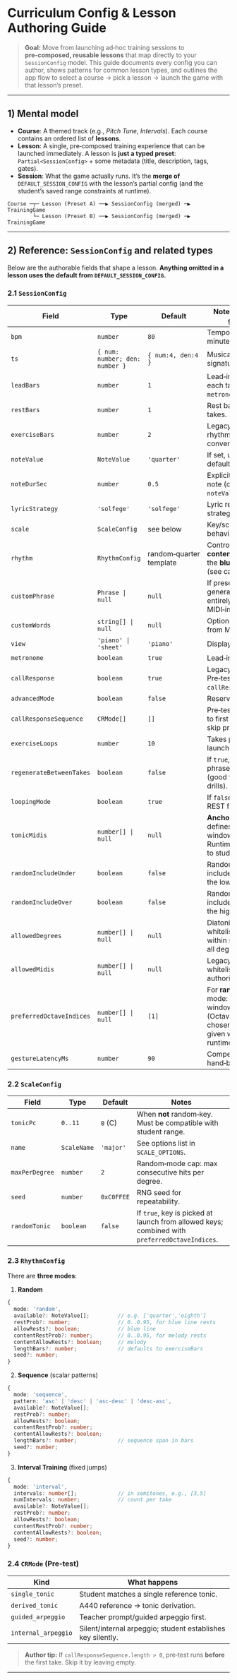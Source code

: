 # Curriculum Config & Lesson Authoring Guide

> **Goal:** Move from launching ad‑hoc training sessions to **pre‑composed, reusable lessons** that map directly to your `SessionConfig` model. This guide documents every config you can author, shows patterns for common lesson types, and outlines the app flow to select a course → pick a lesson → launch the game with that lesson’s preset.

---

## 1) Mental model

- **Course**: A themed track (e.g., *Pitch Tune*, *Intervals*). Each course contains an ordered list of **lessons**.
- **Lesson**: A single, pre‑composed training experience that can be launched immediately. A lesson is **just a typed preset**: `Partial<SessionConfig>` + some metadata (title, description, tags, gates).
- **Session**: What the game actually runs. It’s the **merge of** `DEFAULT_SESSION_CONFIG` with the lesson’s partial config (and the student’s saved range constraints at runtime).

```
Course ─┬─ Lesson (Preset A) ──▶ SessionConfig (merged) ─▶ TrainingGame
        └─ Lesson (Preset B) ──▶ SessionConfig (merged) ─▶ TrainingGame
```

---

## 2) Reference: `SessionConfig` and related types

Below are the authorable fields that shape a lesson. **Anything omitted in a lesson uses the default from `DEFAULT_SESSION_CONFIG`.**

### 2.1 `SessionConfig`

| Field | Type | Default | Notes / Authoring guidance |
|---|---|---|---|
| `bpm` | `number` | `80` | Tempo in beats per minute. |
| `ts` | `{ num: number; den: number }` | `{ num:4, den:4 }` | Musical time signature. |
| `leadBars` | `number` | `1` | Lead‑in bars before each take (clicks if `metronome` on). |
| `restBars` | `number` | `1` | Rest bars between takes. |
| `exerciseBars` | `number` | `2` | Legacy; used by rhythm presets as a convenience. |
| `noteValue` | `NoteValue` | `'quarter'` | If set, used to derive default durations. |
| `noteDurSec` | `number` | `0.5` | Explicit seconds per note (overrides `noteValue`). |
| `lyricStrategy` | `'solfege'` | `'solfege'` | Lyric rendering strategy. |
| `scale` | `ScaleConfig` | see below | Key/scale/tonic behavior. |
| `rhythm` | `RhythmConfig` | random‑quarter template | Controls both **melody content rhythm** and the **blue rhythm line** (see cards). |
| `customPhrase` | `Phrase \| null` | `null` | If present, overrides generated melody entirely. Useful for MIDI‑import lessons. |
| `customWords` | `string[] \| null` | `null` | Optional lyrics (e.g., from MIDI karaoke). |
| `view` | `'piano' \| 'sheet'` | `'piano'` | Display mode. |
| `metronome` | `boolean` | `true` | Lead‑in countoff only. |
| `callResponse` | `boolean` | `true` | Legacy; keep `true`. Pre‑test uses `callResponseSequence`. |
| `advancedMode` | `boolean` | `false` | Reserved flag for UI. |
| `callResponseSequence` | `CRMode[]` | `[]` | Pre‑test stages prior to first take. Empty = skip pre‑test. |
| `exerciseLoops` | `number` | `10` | Takes per lesson launch. |
| `regenerateBetweenTakes` | `boolean` | `false` | If `true`, regenerate phrase each take (good for variety drills). |
| `loopingMode` | `boolean` | `true` | If `false`, auto‑pause at REST for review. |
| `tonicMidis` | `number[] \| null` | `null` | **Anchors**: each entry defines a tonic window `[T, T + 12]`. Runtime also clamps to student range. |
| `randomIncludeUnder` | `boolean` | `false` | Random mode may include notes **below** the lowest window. |
| `randomIncludeOver` | `boolean` | `false` | Random mode may include notes **above** the highest window. |
| `allowedDegrees` | `number[] \| null` | `null` | Diatonic degree whitelist (0‑based within scale). `null` = all degrees. |
| `allowedMidis` | `number[] \| null` | `null` | Legacy absolute whitelist. Avoid in new authoring. |
| `preferredOctaveIndices` | `number[] \| null` | `[1]` | For **random‑key** mode: preferred tonic windows by index (Octave 1 = 0). If a chosen key lacks a given window, runtime falls back. |
| `gestureLatencyMs` | `number` | `90` | Compensation for hand‑beat alignment.

### 2.2 `ScaleConfig`

| Field | Type | Default | Notes |
|---|---|---|---|
| `tonicPc` | `0..11` | `0` (C) | When **not** random‑key. Must be compatible with student range. |
| `name` | `ScaleName` | `'major'` | See options list in `SCALE_OPTIONS`. |
| `maxPerDegree` | `number` | `2` | Random‑mode cap: max consecutive hits per degree. |
| `seed` | `number` | `0xC0FFEE` | RNG seed for repeatability. |
| `randomTonic` | `boolean` | `false` | If `true`, key is picked at launch from allowed keys; combined with `preferredOctaveIndices`.

### 2.3 `RhythmConfig`

There are **three modes**:

1) **Random**
```ts
{
  mode: 'random',
  available?: NoteValue[];         // e.g. ['quarter','eighth']
  restProb?: number;               // 0..0.95, for blue line rests
  allowRests?: boolean;            // blue line
  contentRestProb?: number;        // 0..0.95, for melody rests
  contentAllowRests?: boolean;     // melody
  lengthBars?: number;             // defaults to exerciseBars
  seed?: number;
}
```

2) **Sequence** (scalar patterns)
```ts
{
  mode: 'sequence',
  pattern: 'asc' | 'desc' | 'asc-desc' | 'desc-asc',
  available?: NoteValue[];
  restProb?: number;
  allowRests?: boolean;
  contentRestProb?: number;
  contentAllowRests?: boolean;
  lengthBars?: number;             // sequence span in bars
  seed?: number;
}
```

3) **Interval Training** (fixed jumps)
```ts
{
  mode: 'interval',
  intervals: number[];             // in semitones, e.g., [3,5]
  numIntervals: number;            // count per take
  available?: NoteValue[];
  restProb?: number;
  allowRests?: boolean;
  contentRestProb?: number;
  contentAllowRests?: boolean;
  seed?: number;
}
```

### 2.4 `CRMode` (Pre‑test)

| Kind | What happens |
|---|---|
| `single_tonic` | Student matches a single reference tonic. |
| `derived_tonic` | A440 reference → tonic derivation. |
| `guided_arpeggio` | Teacher prompt/guided arpeggio first. |
| `internal_arpeggio` | Silent/internal arpeggio; student establishes key silently.

> **Author tip:** If `callResponseSequence.length > 0`, pre‑test runs **before** the first take. Skip it by leaving empty.

---
